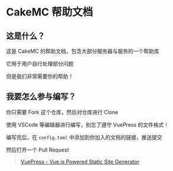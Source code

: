 # CakeMC 帮助文档

## 这是什么？

这是 CakeMC 的帮助文档，包含大部分服务器与服务的一个帮助库

它用于用户自行处理部分问题

但是我们非常需要你的帮助！

## 我要怎么参与编写？

你只需要 Fork 这个仓库，然后对仓库进行 Clone

使用 VSCode 等编辑器进行编写，别忘了遵守 VuePress 的文件格式！

编写完后，在 `config.toml` 中添加到你加入的文档的链接，推送提交

然后打开一个 Pull Request

> [VuePress - Vue.js Powered Static Site Generator](https://vuepress.vuejs.org)